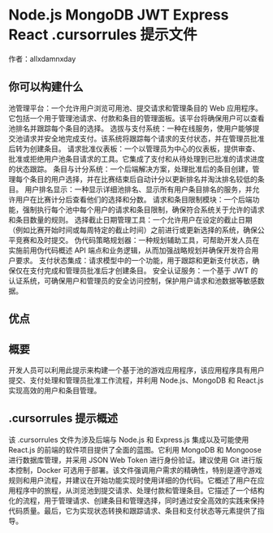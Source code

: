 # Node.js MongoDB JWT Express React .cursorrules 提示文件

作者：allxdamnxday

## 你可以构建什么
池管理平台：一个允许用户浏览可用池、提交请求和管理条目的 Web 应用程序。它包括一个用于管理池请求、付款和条目的管理面板。该平台将确保用户可以查看池排名并跟踪每个条目的选择。
选拔与支付系统：一种在线服务，使用户能够提交池请求并安全地完成支付。该系统将跟踪每个请求的支付状态，并在管理员批准后转为创建条目。
请求批准仪表板：一个以管理员为中心的仪表板，提供审查、批准或拒绝用户池条目请求的工具。它集成了支付和从待处理到已批准的请求进度的状态跟踪。
条目与计分系统：一个后端解决方案，处理批准后的条目创建，管理每个条目的用户选择，并在比赛结束后自动计分以更新排名并淘汰排名较低的条目。
用户排名显示：一种显示详细池排名、显示所有用户条目排名的服务，并允许用户在比赛计分后查看他们的选择和分数。
请求和条目限制模块：一个后端功能，强制执行每个池中每个用户的请求和条目限制，确保符合系统关于允许的请求和条目数量的规则。
选择截止日期管理工具：一个允许用户在设定的截止日期（例如比赛开始时间或每周特定的截止时间）之前进行或更新选择的系统，确保公平竞赛和及时提交。
伪代码策略规划器：一种规划辅助工具，可帮助开发人员在实施前用伪代码概述 API 端点和业务逻辑，从而加强战略规划并确保开发符合用户要求。
支付状态集成：请求模型中的一个功能，用于跟踪和更新支付状态，确保仅在支付完成和管理员批准后才创建条目。
安全认证服务：一个基于 JWT 的认证系统，可确保用户和管理员的安全访问控制，保护用户请求和池数据等敏感数据。

## 优点


## 概要
开发人员可以利用此提示来构建一个基于池的游戏应用程序，该应用程序具有用户提交、支付处理和管理员批准工作流程，并利用 Node.js、MongoDB 和 React.js 实现高效的用户和条目管理。

## .cursorrules 提示概述
该 .cursorrules 文件为涉及后端与 Node.js 和 Express.js 集成以及可能使用 React.js 的前端的软件项目提供了全面的蓝图。它利用 MongoDB 和 Mongoose 进行数据库管理，并采用 JSON Web Token 进行身份验证。建议使用 Git 进行版本控制，Docker 可选用于部署。该文件强调用户需求的精确性，特别是遵守游戏规则和用户流程，并建议在开始功能实现时使用详细的伪代码。它概述了用户在应用程序中的旅程，从浏览池到提交请求、处理付款和管理条目。它描述了一个结构化的流程，用于管理请求、创建条目和管理选择，同时通过安全高效的实践来保持代码质量。最后，它为实现状态转换和跟踪请求、条目和支付状态等元素提供了指导。 